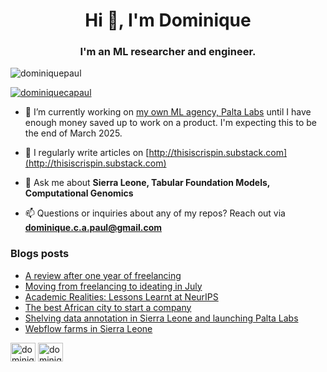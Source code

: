 <h1 align="center">Hi 👋, I'm Dominique</h1> 
<h3 align="center">I'm an ML researcher and engineer.</h3>  

<p align="left"> <img src="https://komarev.com/ghpvc/?username=dominiquepaul&label=Profile%20views&color=0e75b6&style=flat" alt="dominiquepaul" /> </p>

<p align="left"> <a href="https://twitter.com/dominiquecapaul" target="blank"><img src="https://img.shields.io/twitter/follow/dominiquecapaul?logo=twitter&style=for-the-badge" alt="dominiquecapaul" /></a> </p>

- 🔭 I’m currently working on [my own ML agency, Palta Labs](www.palta-labs.com) until I have enough money saved up to work on a product. I'm expecting this to be the end of March 2025.

- 📝 I regularly write articles on [http://thisiscrispin.substack.com](http://thisiscrispin.substack.com)

- 💬 Ask me about **Sierra Leone, Tabular Foundation Models, Computational Genomics**

- 📫 Questions or inquiries about any of my repos? Reach out via **dominique.c.a.paul@gmail.com**

### Blogs posts
<!-- BLOG-POST-LIST:START -->
- [A review after one year of freelancing](https://thisiscrispin.substack.com/p/a-review-after-one-year-of-freelancing)
- [Moving from freelancing to ideating in July](https://thisiscrispin.substack.com/p/moving-from-freelancing-to-ideating)
- [Academic Realities: Lessons Learnt at NeurIPS](https://thisiscrispin.substack.com/p/academic-realities-lessons-learnt)
- [The best African city to start a company](https://thisiscrispin.substack.com/p/the-best-african-city-to-start-a)
- [Shelving data annotation in Sierra Leone and launching Palta Labs](https://thisiscrispin.substack.com/p/shelving-data-annotation-in-sierra)
- [Webflow farms in Sierra Leone](https://thisiscrispin.substack.com/p/webflow-farms-in-sierra-leone)
<!-- BLOG-POST-LIST:END -->

<p align="left">
<a href="https://twitter.com/dominiquecapaul" target="blank"><img align="center" src="https://raw.githubusercontent.com/rahuldkjain/github-profile-readme-generator/master/src/images/icons/Social/twitter.svg" alt="dominiquecapaul" height="30" width="40" /></a>
<a href="https://linkedin.com/in/dominique-paul" target="blank"><img align="center" src="https://raw.githubusercontent.com/rahuldkjain/github-profile-readme-generator/master/src/images/icons/Social/linked-in-alt.svg" alt="dominique-paul" height="30" width="40" /></a>
</p>


